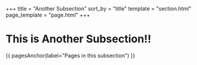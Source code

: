 +++
title = "Another Subsection"
sort_by = "title"
template = "section.html"
page_template = "page.html"
+++

# This is Another Subsection!!

{{ pagesAnchor(label="Pages in this subsection") }}
